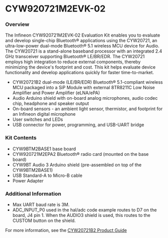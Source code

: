 # CYW920721M2EVK-02

### Overview

The Infineon CYW920721M2EVK-02 Evaluation Kit enables you to evaluate and develop single-chip Bluetooth&#174; applications using the CYW20721, an ultra-low-power dual-mode Bluetooth&#174; 5.1 wireless MCU device for Audio. The CYW20721 is a stand-alone baseband processor with an integrated 2.4 GHz transceiver supporting Bluetooth&#174; LE/BR/EDR. The CYW20721 employs high integration to reduce external components, thereby minimizing the device's footprint and cost. This kit helps evaluate device functionality and develop applications quickly for faster time-to-market.

* CYW20721B2 dual-mode (LE/BR/EDR) Bluetooth&#174; 5.1-compliant wireless MCU packaged into a SiP Module with external 8TR8211C Low Noise Amplifier and Power Amplifier (eLNA/ePA)
* Audio Arduino shield with on-board analog microphones, audio codec chip, headphone and speaker output
* On-board sensors - an ambient light sensor, thermistor, and footprint for an Infineon digital microphone
* User switches and LEDs
* USB connector for power, programming, and USB-UART bridge

### Kit Contents

* CYW9BTM2BASE1 base board
* CYW920721M2EPA2 Bluetooth&#174; radio card (mounted on the base board)
* CYW9BT Audio 3 Arduino shield (pre-assembled on top of the CYW9BTM2BASE1)
* USB Standard-A to Micro-B cable
* Power Adapter

### Additional Information

* Max UART baud rate is 3M.
* ADC\_INPUT\_P0 used in the hal/adc code example routes to D7 on the board, J4 pin 1. When the AUDIO3 shield is used, this routes to the CUSTOM button on the shield.

For more information, see the [CYW20721B2 Product Guide](https://www.infineon.com/dgdl/Infineon-CYW20721_Enhanced_Low_Power_BR_EDR_BLE_Bluetooth_5.0_SOC_for_Audio-AdditionalTechnicalInformation-v06_00-EN.pdf?fileId=8ac78c8c7e7124d1017ebeab5c8a566e)
